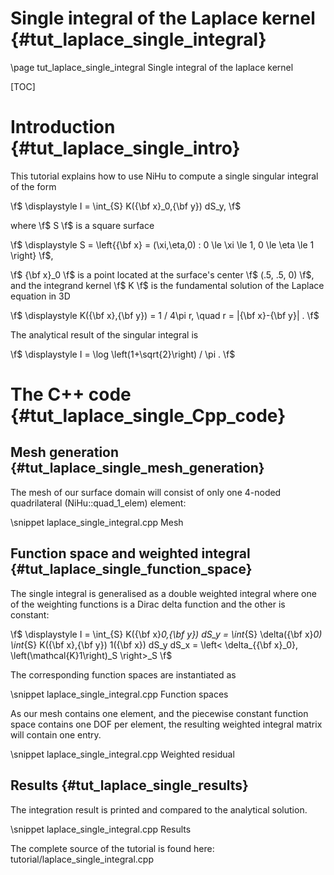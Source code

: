 Single integral of the Laplace kernel {#tut_laplace_single_integral}
=====================================

\page tut_laplace_single_integral Single integral of the laplace kernel

[TOC]

Introduction {#tut_laplace_single_intro}
============

This tutorial explains how to use NiHu to compute a single singular integral of the form

\f$
\displaystyle
I = \int_{S} K({\bf x}_0,{\bf y}) dS_y,
\f$

where \f$ S \f$ is a square surface

\f$
\displaystyle
S = \left\{{\bf x} = (\xi,\eta,0) : 0 \le \xi \le 1, 0 \le \eta \le 1 \right\}
\f$,

\f$ {\bf x}_0 \f$ is a point located at the surface's center \f$ (.5, .5, 0) \f$,
and the integrand kernel \f$ K \f$ is the fundamental solution of the Laplace equation in 3D

\f$
\displaystyle
K({\bf x},{\bf y}) = 1 / 4\pi r, \quad r = |{\bf x}-{\bf y}| .
\f$

The analytical result of the singular integral is

\f$
\displaystyle
I = \log \left(1+\sqrt{2}\right) / \pi .
\f$


The C++ code {#tut_laplace_single_Cpp_code}
============

Mesh generation {#tut_laplace_single_mesh_generation}
---------------

The mesh of our surface domain will consist of only one 4-noded quadrilateral (NiHu::quad_1_elem) element:

\snippet laplace_single_integral.cpp Mesh


Function space and weighted integral {#tut_laplace_single_function_space}
------------------------------------

The single integral is generalised as a double weighted integral where one of the weighting functions is a Dirac delta function and the other is constant:

\f$
\displaystyle
I = \int_{S} K({\bf x}_0,{\bf y}) dS_y =
\int_{S} \delta({\bf x}_0) \int_{S} K({\bf x},{\bf y}) 1({\bf x}) dS_y dS_x
= \left< \delta_{{\bf x}_0}, \left(\mathcal{K}1\right)_S \right>_S
\f$

The corresponding function spaces are instantiated as

\snippet laplace_single_integral.cpp Function spaces

As our mesh contains one element, and the piecewise constant function space contains one DOF per element, the resulting
weighted integral matrix will contain one entry.

\snippet laplace_single_integral.cpp Weighted residual


Results {#tut_laplace_single_results}
-------

The integration result is printed and compared to the analytical solution.

\snippet laplace_single_integral.cpp Results


The complete source of the tutorial is found here: tutorial/laplace_single_integral.cpp

